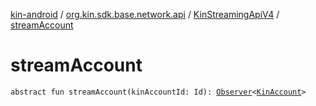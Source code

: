 [kin-android](../../index.md) / [org.kin.sdk.base.network.api](../index.md) / [KinStreamingApiV4](index.md) / [streamAccount](./stream-account.md)

# streamAccount

`abstract fun streamAccount(kinAccountId: Id): `[`Observer`](../../org.kin.sdk.base.tools/-observer/index.md)`<`[`KinAccount`](../../org.kin.sdk.base.models/-kin-account/index.md)`>`